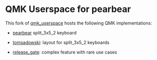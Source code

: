 # QMK Userspace for pearbear

This fork of [qmk_userspace](https://github.com/qmk/qmk_userspace) hosts the following QMK implementations:

* [pearbear](/keyboards/pearbear) split_3x5_2 keyboard

* [tomsadowski](/layouts/split_3x5_2/tomsadowski): layout for split_3x5_2 keyboards

* [release_gate](/users/tomsadowski): complex feature with rare use cases
